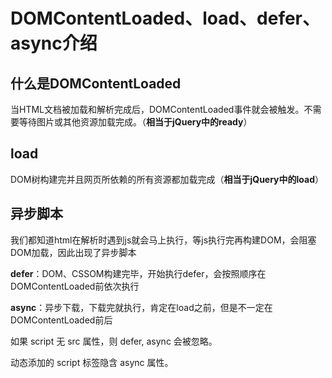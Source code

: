 # DOMContentLoaded、load、defer、async介绍

## 什么是DOMContentLoaded

当HTML文档被加载和解析完成后，DOMContentLoaded事件就会被触发。不需要等待图片或其他资源加载完成。（**相当于jQuery中的ready**）

## load

DOM树构建完并且网页所依赖的所有资源都加载完成（**相当于jQuery中的load**）

## 异步脚本

我们都知道html在解析时遇到js就会马上执行，等js执行完再构建DOM，会阻塞DOM加载，因此出现了异步脚本

**defer**：DOM、CSSOM构建完毕，开始执行defer，会按照顺序在DOMContentLoaded前依次执行

**async**：异步下载，下载完就执行，肯定在load之前，但是不一定在DOMContentLoaded前后

如果 script 无 src 属性，则 defer, async 会被忽略。

动态添加的 script 标签隐含 async 属性。